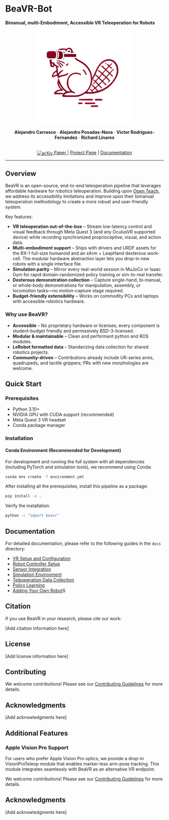 # BeaVR-Bot
**Bimanual, multi-Embodiment, Accessible VR Teleoperation for Robots**

<p align="center">
  <img src="docs/images/beavr_logo.png" alt="BeaVR-Bot Logo" width="300"/>
</p>

<p align="center">
  <strong>Alejandro Carrasco</strong> ·
  <strong>Alejandro Posadas-Nava</strong> ·
  <strong>Victor Rodriguez-Fernandez</strong> ·
  <strong>Richard Linares</strong>
</p>

<p align="center">
  <br>
  <a href="our-arxiv-link">
    <img src="https://info.arxiv.org/brand/logos.html" alt="arXiv" width="24" style="vertical-align:middle;"/> Paper
  </a> |
  <a href="https://github.com/ArcLab-MIT/BeaVR">Project Page</a> |
  <a href="https://github.com/ArcLab-MIT/BeaVR/tree/main/docs">Documentation</a>
</p>

---

## Overview

BeaVR is an open-source, end-to-end teleoperation pipeline that leverages affordable hardware for robotics teleoperation. Building upon [Open Teach](https://open-teach.github.io/), we address its accessibility limitations and improve upon their bimanual teleoperation methodology to create a more robust and user-friendly system.

Key features:
- **VR teleoperation out-of-the-box** – Stream low-latency control and visual feedback through Meta Quest 3 (and any OculusVR supported device) while recording synchronized proprioceptive, visual, and action data.
- **Multi-embodiment support** – Ships with drivers and URDF assets for the RX-1 full-size humanoid and an xArm + LeapHand dexterous work-cell. The modular hardware abstraction layer lets you drop-in new robots with a single interface file.
- **Simulation parity** – Mirror every real-world session in MuJoCo or Isaac Gym for rapid domain-randomized policy training or sim-to-real transfer.
- **Dexterous demonstration collection** – Capture single-hand, bi-manual, or whole-body demonstrations for manipulation, assembly, or locomotion tasks—no motion-capture stage required.
- **Budget-friendly extensibility** – Works on commodity PCs and laptops with accessible robotics hardware.

### Why use BeaVR?
- **Accessible** – No proprietary hardware or licenses; every component is student-budget friendly and permissively BSD-3-licensed.
- **Modular & maintainable** – Clean and performant python and ROS modules.
- **LeRobot formatted data** – Standarizing data collection for shared robotics projects.
- **Community-driven** – Contributions already include UR-series arms, quadrupeds, and tactile grippers; PRs with new morphologies are welcome.

## Quick Start

### Prerequisites
- Python 3.10+
- NVIDIA GPU with CUDA support (recommended)
- Meta Quest 3 VR headset
- Conda package manager

### Installation

#### Conda Environment (Recommended for Development)

For development and running the full system with all dependencies (including PyTorch and simulation tools), we recommend using Conda:

```bash
conda env create -f environment.yml
```

After installing all the prerequisites, install this pipeline as a package:
```bash
pip install -e .
```

Verify the installation:
```bash
python -c "import beavr"
```

## Documentation

For detailed documentation, please refer to the following guides in the `docs` directory:

- [VR Setup and Configuration](docs/vr.md)
- [Robot Controller Setup](docs/robot_controller.md)
- [Sensor Integration](docs/sensors.md)
- [Simulation Environment](docs/simulation.md)
- [Teleoperation Data Collection](docs/teleop_data_collect.md)
- [Policy Learning](docs/policy_learning.md)
- [Adding Your Own Robot](docs/add_your_own_robot.md)S

## Citation

If you use BeaVR in your research, please cite our work:

[Add citation information here]

## License

[Add license information here]

## Contributing

We welcome contributions! Please see our [Contributing Guidelines](CONTRIBUTING.md) for more details.

## Acknowledgments

[Add acknowledgments here]

## Additional Features

### Apple Vision Pro Support
For users who prefer Apple Vision Pro optics, we provide a drop-in VisionProTeleop module that enables marker-less arm-pose tracking. This module integrates seamlessly with BeaVR as an alternative VR endpoint.


We welcome contributions! Please see our [Contributing Guidelines](CONTRIBUTING.md) for more details.

## Acknowledgments

[Add acknowledgments here]

